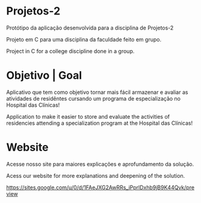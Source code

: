 # Projetos-2
Protótipo da aplicação desenvolvida para a disciplina de Projetos-2

Projeto em C para uma disciplina da faculdade feito em grupo.

Project in C for a college discipline done in a group.

# Objetivo | Goal
Aplicativo que tem como objetivo tornar mais fácil armazenar e avaliar as atividades de residêntes cursando um programa de especialização no Hospital das Clínicas!

Application to make it easier to store and evaluate the activities of residencies attending a specialization program at the Hospital das Clínicas!

# Website
Acesse nosso site para maiores explicações e aprofundamento da solução.

Acess our website for more explanations and deepening of the solution.

https://sites.google.com/u/0/d/1FAeJXG2AwRRs_iPprlDxhb9jB9K44Qvk/preview
